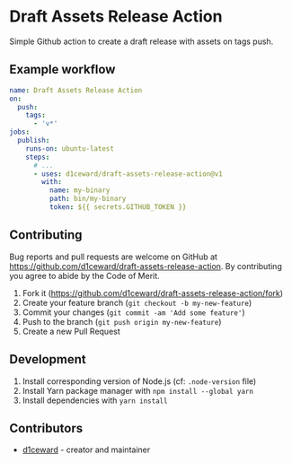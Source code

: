 # Draft Assets Release Action

Simple Github action to create a draft release with assets on tags push.

## Example workflow

```yml
name: Draft Assets Release Action
on:
  push:
    tags:
      - 'v*'
jobs:
  publish:
    runs-on: ubuntu-latest
    steps:
      # ...
      - uses: d1ceward/draft-assets-release-action@v1
        with:
          name: my-binary
          path: bin/my-binary
          token: ${{ secrets.GITHUB_TOKEN }}
```

## Contributing

Bug reports and pull requests are welcome on GitHub at https://github.com/d1ceward/draft-assets-release-action. By contributing you agree to abide by the Code of Merit.

1. Fork it (<https://github.com/d1ceward/draft-assets-release-action/fork>)
2. Create your feature branch (`git checkout -b my-new-feature`)
3. Commit your changes (`git commit -am 'Add some feature'`)
4. Push to the branch (`git push origin my-new-feature`)
5. Create a new Pull Request

## Development

1. Install corresponding version of Node.js (cf: `.node-version` file)
2. Install Yarn package manager with `npm install --global yarn`
2. Install dependencies with `yarn install`

## Contributors

- [d1ceward](https://github.com/d1ceward) - creator and maintainer
